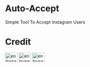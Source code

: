 # Auto-Accept
Simple Tool To Accept Instagram Users<br>


# Credit

<a href="https://instagram.com/entrysquad" target="blank"><img align="center" src="https://raw.githubusercontent.com/rahuldkjain/github-profile-readme-generator/master/src/images/icons/Social/instagram.svg" alt="entrysquad" height="30" width="40" /></a>
<a href="https://t.me/overexcited" target="blank"><img align="center" src="https://upload.wikimedia.org/wikipedia/commons/8/82/Telegram_logo.svg" alt="entrysquad" height="30" width="40" /></a>
<a href="https://discordapp.com/users/697398661788729356/" target="blank"><img align="center" src="https://www.svgrepo.com/show/353655/discord-icon.svg" alt="entrysquad" height="30" width="40" /></a>

